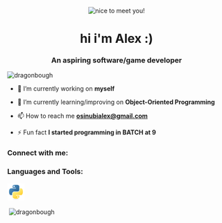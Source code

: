 <p align="center">
  <img src="https://i.imgur.com/lkeqMqs.gif" alt="nice to meet you!" />
</p>
<h1 align="center">hi i'm Alex :)</h1>
<h3 align="center">An aspiring software/game developer</h3>

<p align="left"> <img src="https://komarev.com/ghpvc/?username=dragonbough&label=Profile%20views&color=0e75b6&style=flat" alt="dragonbough" /> </p>

- 🔭 I’m currently working on **myself**

- 🌱 I’m currently learning/improving on **Object-Oriented Programming**

- 📫 How to reach me **osinubialex@gmail.com**

- ⚡ Fun fact **I started programming in BATCH at 9**

<h3 align="left">Connect with me:</h3>
<p align="left">
</p>

<h3 align="left">Languages and Tools:</h3>
<p align="left"> <a href="https://www.python.org" target="_blank" rel="noreferrer"> <img src="https://raw.githubusercontent.com/devicons/devicon/master/icons/python/python-original.svg" alt="python" width="40" height="40"/> </a> </p>

<p>&nbsp;<img align="center" src="https://github-readme-stats.vercel.app/api?username=dragonbough&show_icons=true&locale=en" alt="dragonbough" /></p>

